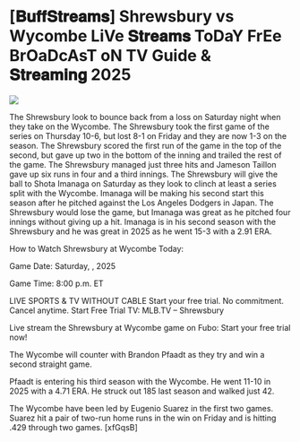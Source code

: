 #  [𝐁𝐮𝐟𝐟𝐒𝐭𝐫𝐞𝐚𝐦𝐬] Shrewsbury vs Wycombe LiVe 𝐒𝐭𝐫𝐞𝐚𝐦𝐬 ToDaY FrEe BrOaDcAsT oN TV Guide & 𝐒𝐭𝐫𝐞𝐚𝐦𝐢𝐧𝐠  2025  
  
  
[![](https://i.imgur.com/qSNzIqt.png)](https://movie.rssnews.media/hcgQJVl.php)  
  
The Shrewsbury look to bounce back from a loss on Saturday night when they take on the Wycombe. The Shrewsbury took the first game of the series on Thursday 10-6, but lost 8-1 on Friday and they are now 1-3 on the season. The Shrewsbury scored the first run of the game in the top of the second, but gave up two in the bottom of the inning and trailed the rest of the game. The Shrewsbury managed just three hits and Jameson Taillon gave up six runs in four and a third innings. The Shrewsbury will give the ball to Shota Imanaga on Saturday as they look to clinch at least a series split with the Wycombe. Imanaga will be making his second start this season after he pitched against the Los Angeles Dodgers in Japan. The Shrewsbury would lose the game, but Imanaga was great as he pitched four innings without giving up a hit. Imanaga is in his second season with the Shrewsbury and he was great in 2025 as he went 15-3 with a 2.91 ERA.

How to Watch Shrewsbury at Wycombe Today:

Game Date: Saturday, , 2025

Game Time: 8:00 p.m. ET

LIVE SPORTS & TV WITHOUT CABLE
Start your free trial. No commitment. Cancel anytime.
Start Free Trial
TV: MLB.TV – Shrewsbury

Live stream the Shrewsbury at Wycombe game on Fubo: Start your free trial now!

The Wycombe will counter with Brandon Pfaadt as they try and win a second straight game.

Pfaadt is entering his third season with the Wycombe. He went 11-10 in 2025 with a 4.71 ERA. He struck out 185 last season and walked just 42.

The Wycombe have been led by Eugenio Suarez in the first two games. Suarez hit a pair of two-run home runs in the win on Friday and is hitting .429 through two games. [xfGqsB]